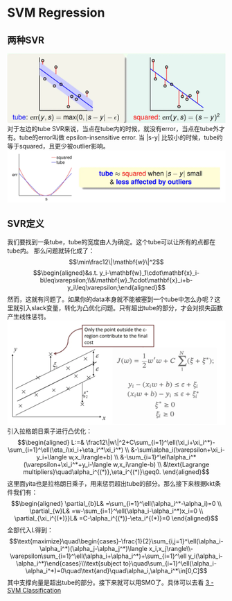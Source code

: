 # SVM Regression
## 两种SVR
![](assets/Pasted%20image%2020241124230644.webp)
对于左边的tube SVR来说，当点在tube内的时候，就没有error，当点在tube外才有。tube的error叫做 epsilon-insensitive error.
当 |s-y| 比较小的时候，tube约等于squared，且更少被outlier影响。
![](assets/Pasted%20image%2020241124230909.webp)

## SVR定义
我们要找到一条tube，tube的宽度由人为确定。这个tube可以让所有的点都在tube内。
那么问题就转化成了：
$$\min\frac12\|\mathbf{w}\|^2$$
$$\begin{aligned}&s.t. y_i-\mathbf{w}_1\cdot\mathbf{x}_i-b\leq\varepsilon;\\&\mathbf{w}_1\cdot\mathbf{x}_i+b-y_i\leq\varepsilon;\end{aligned}$$
然而，这就有问题了。如果你的data本身就不能被塞到一个tube中怎么办呢？这里就引入slack变量，转化为凸优化问题。只有超出tube的部分，才会对损失函数产生线性惩罚。
![](assets/Pasted%20image%2020241124231519.webp)
引入拉格朗日乘子进行凸优化：
$$\begin{aligned}
L:=& \frac12\|w\|^2+C\sum_{i=1}^\ell(\xi_i+\xi_i^*)-\sum_{i=1}^\ell(\eta_i\xi_i+\eta_i^*\xi_i^*) \\
&-\sum\alpha_i(\varepsilon+\xi_i-y_i+\langle w,x_i\rangle+b) \\
&-\sum_{i=1}^\ell\alpha_i^*(\varepsilon+\xi_i^*+y_i-\langle w,x_i\rangle-b) \\
&\text{Lagrange multipliers}\quad\alpha_i^{(*)},\eta_i^{(*)}\geq0.
\end{aligned}$$
这里面yita也是拉格朗日乘子，用来惩罚超出tube的部分。那么接下来根据kkt条件我们有：
$$\begin{aligned}
\partial_{b}L& =\sum_{i=1}^\ell(\alpha_i^*-\alpha_i)=0 \\
\partial_{w}L& =w-\sum_{i=1}^\ell(\alpha_i-\alpha_i^*)x_i=0 \\
\partial_{\xi_i^{(*)}}L& =C-\alpha_i^{(*)}-\eta_i^{(*)}=0 
\end{aligned}$$
全部代入L得到：
$$\text{maximize}\quad\begin{cases}-\frac{1}{2}\sum_{i,j=1}^\ell(\alpha_i-\alpha_i^*)(\alpha_j-\alpha_j^*)\langle x_i,x_j\rangle\\-\varepsilon\sum_{i=1}^\ell(\alpha_i+\alpha_i^*)+\sum_{i=1}^\ell y_i(\alpha_i-\alpha_i^*)\end{cases}\\\text{subject to}\quad\sum_{i=1}^\ell(\alpha_i-\alpha_i^*)=0\quad\text{and}\quad\alpha_i,\alpha_i^*\in[0,C]$$
其中支撑向量是超出tube的部分。接下来就可以用SMO了。具体可以去看 [3 - SVM Classification](3%20-%20SVM%20Classification.md)
